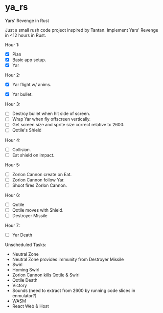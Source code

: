 # ya_rs

Yars' Revenge in Rust

Just a small rush code project inspired by Tantan.
Implement Yars' Revenge in <12 hours in Rust.

Hour 1:
 * [x] Plan
 * [x] Basic app setup.
 * [x] Yar
 
Hour 2:
 * [x] Yar flight w/ anims.
 + [x] Yar bullet.
  
Hour 3:
 - [ ] Destroy bullet when hit side of screen.
 - [ ] Wrap Yar when fly offscreen vertically.
 - [ ] Get screen size and sprite size correct relative to 2600.
 - [ ] Qotile's Shield
 
Hour 4:
 - [ ] Collision.
 - [ ] Eat shield on impact.
 
Hour 5:
 - [ ] Zorlon Cannon create on Eat.
 - [ ] Zorlon Cannon follow Yar.
 - [ ] Shoot fires Zorlon Cannon.

Hour 6:
 - [ ] Qotile
 - [ ] Qotile moves with Shield.
 - [ ] Destroyer Missile
 
 Hour 7:
 - [ ] Yar Death
 
 Unscheduled Tasks:
 - Neutral Zone
 - Neutral Zone provides immunity from Destroyer Missile
 - Swirl
 - Homing Swirl
 - Zorlon Cannon kills Qotile & Swirl
 - Qotile Death
 - Victory
 - Sounds (need to extract from 2600 by running code slices in enmulator?)
 - WASM
 - React Web & Host
